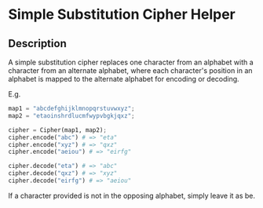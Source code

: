 # Simple Substitution Cipher Helper

## Description

A simple substitution cipher replaces one character from an alphabet with a character from an alternate alphabet, where each character's position in an alphabet is mapped to the alternate alphabet for encoding or decoding.

E.g.

```python
map1 = "abcdefghijklmnopqrstuvwxyz";
map2 = "etaoinshrdlucmfwypvbgkjqxz";

cipher = Cipher(map1, map2);
cipher.encode("abc") # => "eta"
cipher.encode("xyz") # => "qxz"
cipher.encode("aeiou") # => "eirfg"

cipher.decode("eta") # => "abc"
cipher.decode("qxz") # => "xyz"
cipher.decode("eirfg") # => "aeiou"
```

If a character provided is not in the opposing alphabet, simply leave it as be.
